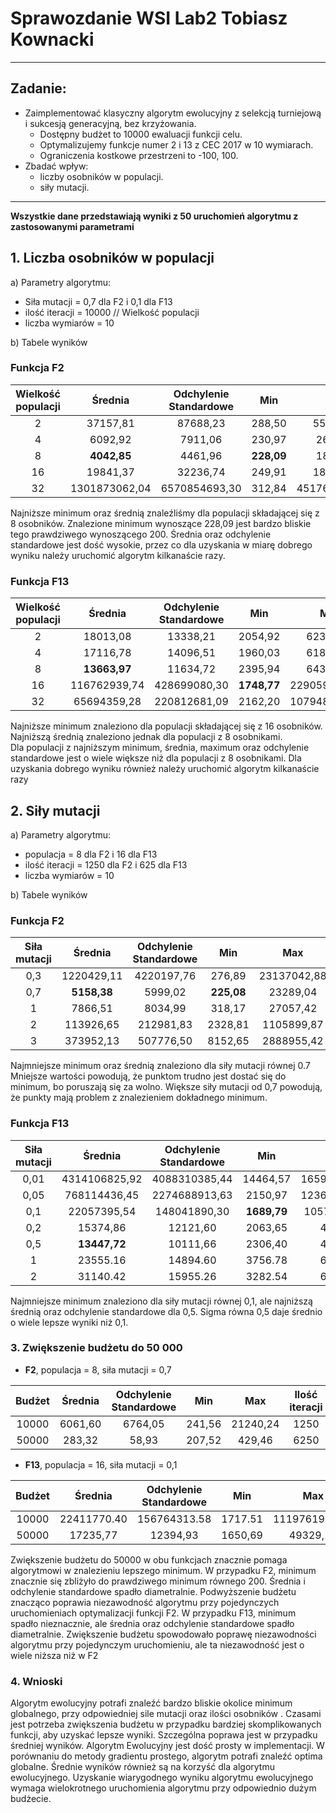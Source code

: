      
# Sprawozdanie WSI Lab2 Tobiasz Kownacki
--------------------
## Zadanie:
- Zaimplementować klasyczny algorytm ewolucyjny z selekcją turniejową i sukcesją generacyjną, bez krzyżowania.
    - Dostępny budżet to 10000 ewaluacji funkcji celu.
    - Optymalizujemy funkcje numer 2 i 13 z CEC 2017 w 10 wymiarach.
    - Ograniczenia kostkowe przestrzeni to -100, 100.
- Zbadać wpływ:
    - liczby osobników w populacji.
    - siły mutacji.
----------------------
 **Wszystkie dane przedstawiają wyniki z 50 uruchomień algorytmu z zastosowanymi parametrami**

## 1. Liczba osobników w populacji
a) Parametry algorytmu:
- Siła mutacji = 0,7 dla F2 i 0,1 dla F13
- ilość iteracji = 10000 // Wielkość populacji
- liczba wymiarów = 10

b) Tabele wyników
### Funkcja F2
| Wielkość populacji | Średnia | Odchylenie Standardowe | Min | Max | Ilość iteracji |
|:---------:|:---------:|:------------------------:|:-----:|:------:|:----------:|
|2| 37157,81| 87688,23| 288,50| 552392,51| 5000|
|4| 6092,92| 7911,06| 230,97| 26585,33| 2500|
|8| **4042,85**| 4461,96| **228,09**| 18422,26| 1250|
|16| 19841,37| 32236,74| 249,91| 185413,12| 625|
|32| 1301873062,04| 6570854693,30| 312,84| 45176009681,98| 312|

Najniższe minimum oraz średnią znaleźliśmy dla populacji składającej się z 8 osobników. Znalezione minimum wynoszące 228,09 jest bardzo bliskie tego prawdziwego wynoszącego 200.
Średnia oraz odchylenie standardowe jest dość wysokie, przez co dla uzyskania w miarę dobrego wyniku należy uruchomić algorytm kilkanaście razy.
   

   
### Funkcja F13
| Wielkość populacji | Średnia | Odchylenie Standardowe | Min | Max | Ilość iteracji |
|:---------:|:---------:|:------------------------:|:-----:|:------:|:----------:|
|2|18013,08|13338,21| 2054,92| 62356,19| 5000|
|4|17116,78| 14096,51| 1960,03| 61853,68| 2500|
|8|**13663,97**| 11634,72| 2395,94| 64386,43| 1250|
|16|116762939,74| 428699080,30| **1748,77**| 2290596016,41|625|
|32|65694359,28| 220812681,09| 2162,20| 1079489505,78| 312|

Najniższe minimum znaleziono dla populacji składającej się z 16 osobników. Najniższą średnią znaleziono jednak dla populacji z 8 osobnikami.   
Dla populacji z najniższym minimum, średnia, maximum oraz odchylenie standardowe jest o wiele większe niż dla populacji z 8 osobnikami.
Dla uzyskania dobrego wyniku również należy uruchomić algorytm kilkanaście razy


## 2. Siły mutacji
a) Parametry algorytmu:
- populacja = 8 dla F2 i 16 dla F13
- ilość iteracji = 1250 dla F2 i 625 dla F13
- liczba wymiarów = 10

b) Tabele wyników
### Funkcja F2
| Siła mutacji | Średnia | Odchylenie Standardowe | Min | Max |
|:---------:|:---------:|:------------------------:|:-----:|:------:|
|0,3|1220429,11| 4220197,76| 276,89| 23137042,88|
|0,7| **5158,38**| 5999,02| **225,08**| 23289,04|
|1| 7866,51| 8034,99| 318,17| 27057,42|
|2| 113926,65| 212981,83| 2328,81| 1105899,87|
|3|373952,13| 507776,50| 8152,65| 2888955,42|

Najmniejsze minimum oraz średnią znaleziono dla siły mutacji równej 0.7 Mniejsze wartości powodują, że punktom trudno jest dostać się do minimum, bo poruszają się za wolno.
Większe siły mutacji od 0,7 powodują, że punkty mają problem z znalezieniem dokładnego minimum.

### Funkcja F13
| Siła mutacji | Średnia | Odchylenie Standardowe | Min | Max |
|:---------:|:---------:|:------------------------:|:-----:|:------:|
|0,01| 4314106825,92| 4088310385,44| 14464,57| 16597495238,68|
|0,05| 768114436,45| 2274688913,63| 2150,97| 12369686745,34|
|0,1| 22057395,54| 148041890,30| **1689,79**| 1057437081,29|
|0,2| 15374,86| 12121,60| 2063,65| 47388,09|
|0,5| **13447,72**| 10111,66| 2306,40| 40561,73|
|1| 23555.16| 14894.60| 3756.78| 68429.11|
|2|31140.42| 15955.26| 3282.54| 65265.81|

Najmniejsze minimum znaleziono dla siły mutacji równej 0,1, ale najniższą średnią oraz odchylenie standardowe dla 0,5. Sigma równa 0,5 daje średnio o wiele lepsze wyniki niż 0,1.

### 3. Zwiększenie budżetu do 50 000

- **F2**, populacja = 8, siła mutacji = 0,7

| Budżet | Średnia | Odchylenie Standardowe | Min | Max | Ilość iteracji |
|:---------:|:---------:|:------------------------:|:-----:|:------:|:----------:|
|10000|6061,60| 6764,05| 241,56| 21240,24| 1250|
|50000| 283,32| 58,93| 207,52| 429,46| 6250|

- **F13**, populacja = 16, siła mutacji = 0,1

| Budżet | Średnia | Odchylenie Standardowe | Min | Max | Ilość iteracji |
|:---------:|:---------:|:------------------------:|:-----:|:------:|:----------:|
|10000|22411770.40| 156764313.58| 1717.51| 1119761962.51| 625|
|50000|17235,77| 12394,93| 1650,69| 49329,14| 3125|

Zwiększenie budżetu do 50000 w obu funkcjach znacznie pomaga algorytmowi w znalezieniu lepszego minimum.
 W przypadku F2, minimum znacznie się zbliżyło do prawdziwego minimum równego 200. Średnia i odchylenie standardowe spadło diametralnie. Podwyższenie budżetu znacząco poprawia niezawodność algorytmu przy pojedynczych uruchomieniach optymalizacji funkcji F2.
 W przypadku F13, minimum spadło nieznacznie, ale średnia oraz odchylenie standardowe spadło diametralnie. Zwiększenie budżetu spowodowało poprawę niezawodności algorytmu przy pojedynczym uruchomieniu, ale ta niezawodność jest o wiele niższa niż w F2

 ### 4. Wnioski
 Algorytm ewolucyjny potrafi znaleźć bardzo bliskie okolice minimum globalnego, przy odpowiedniej sile mutacji oraz ilości osobników . Czasami jest potrzeba zwiększenia budżetu w przypadku bardziej skomplikowanych funkcji, aby uzyskać lepsze wyniki. Szczególna poprawa jest w przypadku średniej wyników. Algorytm Ewolucyjny jest dość prosty w implementacji. W porównaniu do metody gradientu prostego, algorytm potrafi znaleźć optima globalne. Średnie wyników również są na korzyść dla algorytmu ewolucyjnego. Uzyskanie wiarygodnego wyniku algorytmu ewolucyjnego wymaga wielokrotnego uruchomienia algorytmu przy odpowiednio dużym budżecie.